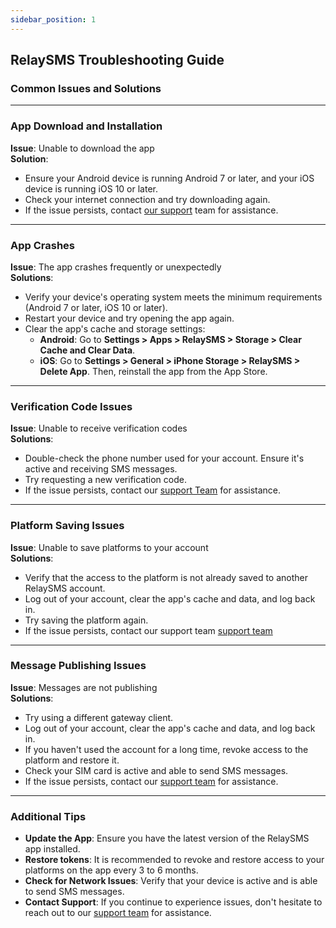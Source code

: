 ```yaml
---
sidebar_position: 1
---
```


## RelaySMS Troubleshooting Guide

### Common Issues and Solutions

---

### App Download and Installation

**Issue**: Unable to download the app  
**Solution**:

- Ensure your Android device is running Android 7 or later, and your iOS device is running iOS 10 or later.
- Check your internet connection and try downloading again.
- If the issue persists, contact <a href="developers@smswithoutborders.com"> our support</a> team for assistance.

---

### App Crashes

**Issue**: The app crashes frequently or unexpectedly  
**Solutions**:

- Verify your device's operating system meets the minimum requirements (Android 7 or later, iOS 10 or later).
- Restart your device and try opening the app again.
- Clear the app's cache and storage settings:
  - **Android**: Go to **Settings > Apps > RelaySMS > Storage > Clear Cache and Clear Data**.
  - **iOS**: Go to **Settings > General > iPhone Storage > RelaySMS > Delete App**. Then, reinstall the app from the App Store.

---

### Verification Code Issues

**Issue**: Unable to receive verification codes  
**Solutions**:

- Double-check the phone number used for your account. Ensure it's active and receiving SMS messages.
- Try requesting a new verification code.
- If the issue persists, contact our <a href="developers@smswithoutborders.com">support Team</a>  for assistance.

---

### Platform Saving Issues

**Issue**: Unable to save platforms to your account  
**Solutions**:

- Verify that the access to the platform is not already saved to another RelaySMS account.
- Log out of your account, clear the app's cache and data, and log back in.
- Try saving the platform again.
- If the issue persists, contact our support team <a href="developers@smswithoutborders.com">support team</a> 
---

### Message Publishing Issues

**Issue**: Messages are not publishing  
**Solutions**:

- Try using a different gateway client.
- Log out of your account, clear the app's cache and data, and log back in.
- If you haven't used the account for a long time, revoke access to the platform and restore it.
- Check your SIM card is active and able to send SMS messages.
- If the issue persists, contact our <a href="developers@smswithoutborders.com">support team</a> for assistance.

---

### Additional Tips

- **Update the App**: Ensure you have the latest version of the RelaySMS app installed.
- **Restore tokens**: It is recommended to revoke and restore access to your platforms on the app every 3 to 6 months. 
- **Check for Network Issues**: Verify that your device is active and is able to send SMS messages.
- **Contact Support**: If you continue to experience issues, don't hesitate to reach out to our <a href="developers@smswithoutborders.com">support team</a>  for assistance.
